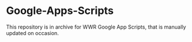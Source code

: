 # Google-Apps-Scripts

This repository is in archive for WWR Google App Scripts, that is manually updated on occasion.
